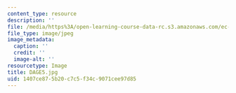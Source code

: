 ```yaml
---
content_type: resource
description: ''
file: /media/https%3A/open-learning-course-data-rc.s3.amazonaws.com/ec-721-wheelchair-design-in-developing-countries-spring-2009/1407ce875b20c7c5f34c9071cee97d85_DAGE5.jpg
file_type: image/jpeg
image_metadata:
  caption: ''
  credit: ''
  image-alt: ''
resourcetype: Image
title: DAGE5.jpg
uid: 1407ce87-5b20-c7c5-f34c-9071cee97d85
---
```

